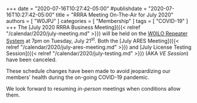 +++
date = "2020-07-16T10:27:42-05:00"
#publishdate = "2020-07-16T10:27:42-05:00"
title = "RRRA Meeting On-The-Air for July 2020"
authors = [ "W0JPJ" ]
categories = [ "Membership" ]
tags = [ "COVID-19" ]
+++
The
[July 2020 RRRA Business Meeting]({{< relref "/calendar/2020/july-meeting.md" >}})
will be held on the [W0ILO Repeater System](/radios/)
at 7pm on Tuesday, July 21<sup>st</sup>. Both the 
[July ARES Meeting]({{< relref "/calendar/2020/july-ares-meeting.md" >}}) and
[July License Testing Session]({{< relref "/calendar/2020/july-testing.md" >}})
(AKA *VE Session*) have been canceled.

These schedule changes have been made to avoid jeopardizing our members'
health during the on-going COVID-19 pandemic.

We look forward to resuming *in-person* meetings when conditions allow them.

<!--more-->
